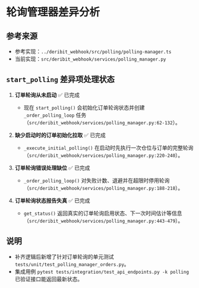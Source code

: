 # 轮询管理器差异分析

## 参考来源
- 参考实现：`../deribit_webhook/src/polling/polling-manager.ts`
- 当前实现：`src/deribit_webhook/services/polling_manager.py`

## `start_polling` 差异项处理状态

1. **订单轮询从未启动** ✅ 已完成
   - 现在 `start_polling()` 会初始化订单轮询状态并创建 `_order_polling_loop` 任务（`src/deribit_webhook/services/polling_manager.py:62-132`）。

2. **缺少启动时的订单初始化拉取** ✅ 已完成
   - `_execute_initial_polling()` 在启动时先执行一次仓位与订单的完整轮询（`src/deribit_webhook/services/polling_manager.py:220-240`）。

3. **订单轮询错误处理缺位** ✅ 已完成
   - `_order_polling_loop()` 对失败计数、退避并在超限时停用轮询（`src/deribit_webhook/services/polling_manager.py:188-218`）。

4. **订单轮询状态报告失真** ✅ 已完成
   - `get_status()` 返回真实的订单轮询启用状态、下一次时间估计等信息（`src/deribit_webhook/services/polling_manager.py:443-479`）。

## 说明
- 补齐逻辑后新增了针对订单轮询的单元测试 `tests/unit/test_polling_manager_orders.py`。
- 集成用例 `pytest tests/integration/test_api_endpoints.py -k polling` 已验证接口能返回最新状态。